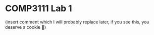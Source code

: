 # COMP3111 Lab 1

(insert comment which I will probably replace later, if you see this, you deserve a cookie 🍪)